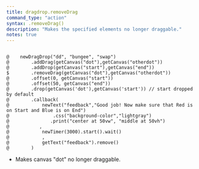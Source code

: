 ```yaml
---
title: dragdrop.removeDrag
command_type: "action"
syntax: .removeDrag()
description: "Makes the specified elements no longer draggable."
notes: true
---
```


<!--more-->

<pre><code class="language-diff-javascript diff-highlight try-true">
@    newDragDrop("dd", "bungee", "swap")
@        .addDrag(getCanvas("dot"),getCanvas("otherdot"))
@        .addDrop(getCanvas("start"),getCanvas("end"))
$        .removeDrag(getCanvas("dot"),getCanvas("otherdot"))
@        .offset(0, getCanvas("start"))
@        .offset(50, getCanvas("end"))
@        .drop(getCanvas('dot'),getCanvas('start')) // start dropped by default
@        .callback(
@            newText("feedback","Good job! Now make sure that Red is on Start and Blue is on End")
@                .css("background-color","lightgray")
@               .print("center at 50vw", "middle at 50vh")
@           ,
@            newTimer(3000).start().wait()
@            ,
@            getText("feedback").remove()
@        )
</code></pre>

+ Makes canvas "dot" no longer draggable.
